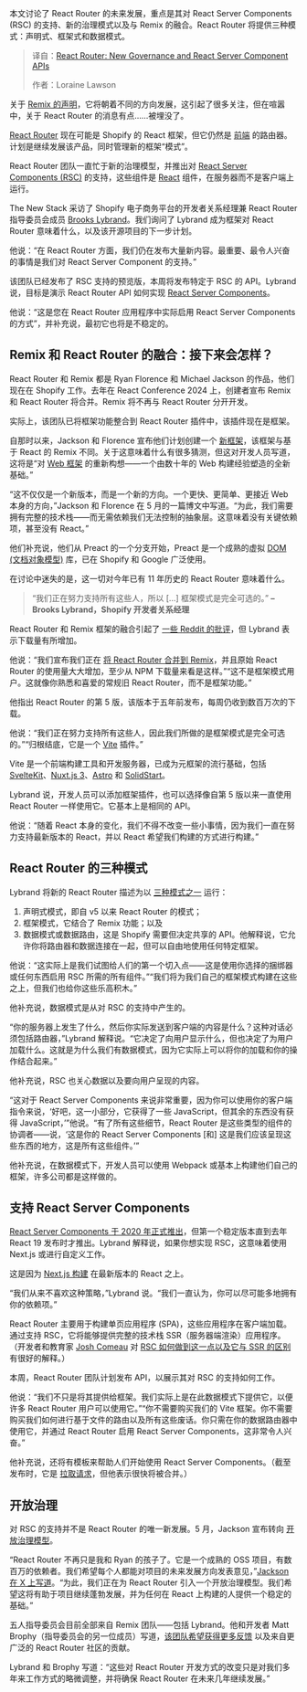 
<!--
title: React Router：新治理模式与 React 服务端组件 API
cover: https://cdn.thenewstack.io/media/2025/07/c002c95d-react_router_v7.jpg
summary: 本文讨论了 React Router 的未来发展，重点是其对 React Server Components (RSC) 的支持、新的治理模式以及与 Remix 的融合。React Router 将提供三种模式：声明式、框架式和数据模式。
-->

本文讨论了 React Router 的未来发展，重点是其对 React Server Components (RSC) 的支持、新的治理模式以及与 Remix 的融合。React Router 将提供三种模式：声明式、框架式和数据模式。

> 译自：[React Router: New Governance and React Server Component APIs](https://thenewstack.io/react-router-new-governance-and-react-server-component-apis/)
> 
> 作者：Loraine Lawson

关于 [Remix 的声明](https://remix.run/blog/wake-up-remix)，它将朝着不同的方向发展，这引起了很多关注，但在喧嚣中，关于 React Router 的消息有点……被埋没了。

[React Router](https://github.com/remix-run/react-router) 现在可能是 Shopify 的 React 框架，但它仍然是 [前端](https://thenewstack.io/introduction-to-frontend-development) 的路由器。计划是继续发展该产品，同时管理新的框架“模式”。

React Router 团队一直忙于新的治理模型，并推出对 [React Server Components (RSC)](https://thenewstack.io/react-server-components-in-a-nutshell/) 的支持，这些组件是 [React](https://thenewstack.io/react-adds-new-experimental-animation-feature/) 组件，在服务器而不是客户端上运行。

The New Stack 采访了 Shopify 电子商务平台的开发者关系经理兼 React Router 指导委员会成员 [Brooks Lybrand](https://www.linkedin.com/in/brooks-lybrand/)。我们询问了 Lybrand 成为框架对 React Router 意味着什么，以及该开源项目的下一步计划。

他说：“在 React Router 方面，我们仍在发布大量新内容。最重要、最令人兴奋的事情是我们对 React Server Component 的支持。”

该团队已经发布了 RSC 支持的预览版，本周将发布特定于 RSC 的 API。Lybrand 说，目标是演示 React Router API 如何实现 [React Server Components](https://thenewstack.io/react-panel-frontend-should-embrace-react-server-components/)。

他说：“这是您在 React Router 应用程序中实际启用 React Server Components 的方式”，并补充说，最初它也将是不稳定的。

## Remix 和 React Router 的融合：接下来会怎样？

React Router 和 Remix 都是 Ryan Florence 和 Michael Jackson 的作品，他们现在在 Shopify 工作。去年在 React Conference 2024 上，创建者宣布 Remix 和 React Router 将合并。Remix 将不再与 React Router 分开开发。

实际上，该团队已将框架功能整合到 React Router 插件中，该插件现在是框架。

自那时以来，Jackson 和 Florence 宣布他们计划创建一个 [新框架](https://remix.run/blog/wake-up-remix)，该框架与基于 React 的 Remix 不同。关于这意味着什么有很多猜测，但这对开发人员写道，这将是“对 [Web 框架](https://thenewstack.io/solidjs-creator-on-confronting-web-framework-complexity/) 的重新构想——一个由数十年的 Web 构建经验塑造的全新基础。”

“这不仅仅是一个新版本，而是一个新的方向。一个更快、更简单、更接近 Web 本身的方向，”Jackson 和 Florence 在 5 月的一篇博文中写道。“为此，我们需要拥有完整的技术栈——而无需依赖我们无法控制的抽象层。这意味着没有关键依赖项，甚至没有 React。”

他们补充说，他们从 Preact 的一个分支开始，Preact 是一个成熟的虚拟 [DOM (文档对象模型)](https://developer.mozilla.org/en-US/docs/Web/API/Document_Object_Model/Introduction) 库，已在 Shopify 和 Google 广泛使用。

在讨论中迷失的是，这一切对今年已有 11 年历史的 React Router 意味着什么。

> “我们正在努力支持所有这些人，所以 [...] 框架模式是完全可选的。”
> **– Brooks Lybrand，Shopify 开发者关系经理**

React Router 和 Remix 框架的融合引起了 [一些 Reddit 的批评](https://thenewstack.io/why-some-developers-are-unhappy-with-react-router/)，但 Lybrand 表示下载量有所增加。

他说：“我们宣布我们正在 [将 React Router 合并到 Remix](https://thenewstack.io/remix-react-router-merge-jetbrains-ide-for-test-automation/)，并且原始 React Router 的使用量大大增加，至少从 NPM 下载量来看是这样。”“这不是框架模式用户。这就像你熟悉和喜爱的常规旧 React Router，而不是框架功能。”

他指出 React Router 的第 5 版，该版本于五年前发布，每周仍收到数百万次的下载。

他说：“我们正在努力支持所有这些人，因此我们所做的是框架模式是完全可选的。”“归根结底，它是一个 [Vite](https://thenewstack.io/development-server-vite-gets-independent-team-and-rust-ifies/) 插件。”

Vite 是一个前端构建工具和开发服务器，已成为元框架的流行基础，包括 [SvelteKit](https://thenewstack.io/rich-harris-talks-sveltekit-and-whats-next-for-svelte/)、[Nuxt.js 3](https://thenewstack.io/dev-news-react-19-nuxt-3-11-a-python-gui-tabnine-llms/)、[Astro](https://thenewstack.io/new-astro-releases-incorporates-sessions-new-astro-actions-tools/) 和 [SolidStart](https://thenewstack.io/how-js-meta-framework-solidstart-became-router-agnostic/)。

Lybrand 说，开发人员可以添加框架插件，也可以选择像自第 5 版以来一直使用 React Router 一样使用它。它基本上是相同的 API。

他说：“随着 React 本身的变化，我们不得不改变一些小事情，因为我们一直在努力支持最新版本的 React，并以 React 希望我们构建的方式进行构建。”

## React Router 的三种模式

Lybrand 将新的 React Router 描述为以 [三种模式之一](https://reactrouter.com/home) 运行：

1. 声明式模式，即自 v5 以来 React Router 的模式；
2. 框架模式，它结合了 Remix 功能；以及
3. 数据模式或数据路由，这是 Shopify 需要但决定共享的 API。他解释说，它允许你将路由器和数据连接在一起，但可以自由地使用任何特定框架。

他说：“这实际上是我们试图给人们的第一个切入点——这是使用你选择的捆绑器或任何东西启用 RSC 所需的所有组件。”“我们将为我们自己的框架模式构建在这些之上，但我们也给你这些乐高积木。”

他补充说，数据模式是从对 RSC 的支持中产生的。

“你的服务器上发生了什么，然后你实际发送到客户端的内容是什么？这种对话必须包括路由器，”Lybrand 解释说。“它决定了向用户显示什么，但也决定了为用户加载什么。这就是为什么我们有数据模式，因为它实际上可以将你的加载和你的操作结合起来。”

他补充说，RSC 也关心数据以及要向用户呈现的内容。

“这对于 React Server Components 来说非常重要，因为你可以使用你的客户端指令来说，‘好吧，这一小部分，它获得了一些 JavaScript，但其余的东西没有获得 JavaScript，’”他说。“有了所有这些细节，React Router 是这些类型的组件的协调者——说，‘这是你的 React Server Components [和] 这是我们应该呈现这些东西的地方，这是所有这些组件。’”

他补充说，在数据模式下，开发人员可以使用 Webpack 或基本上构建他们自己的框架，许多公司都是这样做的。

## 支持 React Server Components

[React Server Components 于 2020 年正式推出](https://dzone.com/articles/react-server-components-rsc-the-future-of-react)，但第一个稳定版本直到去年 React 19 发布时才推出。Lybrand 解释说，如果你想实现 RSC，这意味着使用 Next.js 或进行自定义工作。

这是因为 [Next.js 构建](https://thenewstack.io/how-to-build-a-carbon-aware-website-using-react-and-next-js/) 在最新版本的 React 之上。

“我们从来不喜欢这种策略，”Lybrand 说。“我们一直认为，你可以尽可能多地拥有你的依赖项。”

React Router 主要用于构建单页应用程序 (SPA)，这些应用程序在客户端加载。通过支持 RSC，它将能够提供完整的技术栈 SSR（服务器端渲染）应用程序。（开发者和教育家 [Josh Comeau](https://www.linkedin.com/in/joshwcomeau/?originalSubdomain=ca) 对 [RSC 如何做到这一点以及它与 SSR 的区别](https://www.joshwcomeau.com/react/server-components/) 有很好的解释。）

本周，React Router 团队计划发布 API，以展示其对 RSC 的支持如何工作。

他说：“我们不只是将其提供给框架。我们实际上是在此数据模式下提供它，以便许多 React Router 用户可以使用它。”“你不需要购买我们的 Vite 框架。你不需要购买我们如何进行基于文件的路由以及所有这些废话。你只需在你的数据路由器中使用它，并通过 React Router 启用 React Server Components，这非常令人兴奋。”

他补充说，还将有模板来帮助人们开始使用 React Server Components。（截至发布时，它是 [拉取请求](https://github.com/remix-run/react-router-templates/pull/139)，但他表示很快将被合并。）

## 开放治理

对 RSC 的支持并不是 React Router 的唯一新发展。5 月，Jackson 宣布转向 [开放治理模型](https://github.com/remix-run/react-router/blob/main/GOVERNANCE.md)。

“React Router 不再只是我和 Ryan 的孩子了。它是一个成熟的 OSS 项目，有数百万的依赖者。我们希望每个人都能对项目的未来发展方向发表意见，”[Jackson 在 X 上写道](https://x.com/mjackson/status/1927739177149382991)。“为此，我们正在为 React Router 引入一个开放治理模型。我们希望这将有助于项目继续蓬勃发展，并为任何在 React 上构建的人提供一个稳定的基础。”

五人指导委员会目前全部来自 Remix 团队——包括 Lybrand。他和开发者 Matt Brophy（指导委员会的另一位成员）写道，[该团队希望获得更多反馈](https://remix.run/blog/rr-governance) 以及来自更广泛的 React Router 社区的贡献。

Lybrand 和 Brophy 写道：“这些对 React Router 开发方式的改变只是对我们多年来工作方式的略微调整，并将确保 React Router 在未来几年继续发展。”